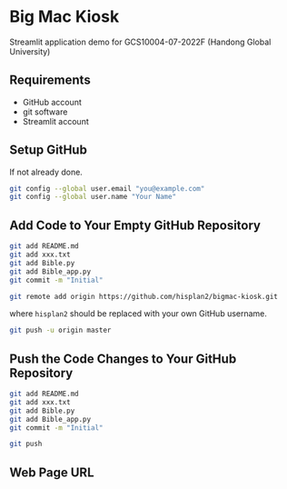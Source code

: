 # Big Mac Kiosk

Streamlit application demo for GCS10004-07-2022F (Handong Global University)

## Requirements

- GitHub account
- git software
- Streamlit account

## Setup GitHub

If not already done.

```bash
git config --global user.email "you@example.com"
git config --global user.name "Your Name"
```

## Add Code to Your Empty GitHub Repository

```bash
git add README.md
git add xxx.txt
git add Bible.py
git add Bible_app.py
git commit -m "Initial"
```

```bash
git remote add origin https://github.com/hisplan2/bigmac-kiosk.git
```

where `hisplan2` should be replaced with your own GitHub username.

```bash
git push -u origin master
```

## Push the Code Changes to Your GitHub Repository

```bash
git add README.md
git add xxx.txt
git add Bible.py
git add Bible_app.py
git commit -m "Initial"
```

```bash
git push
```

## Web Page URL

```bash

```